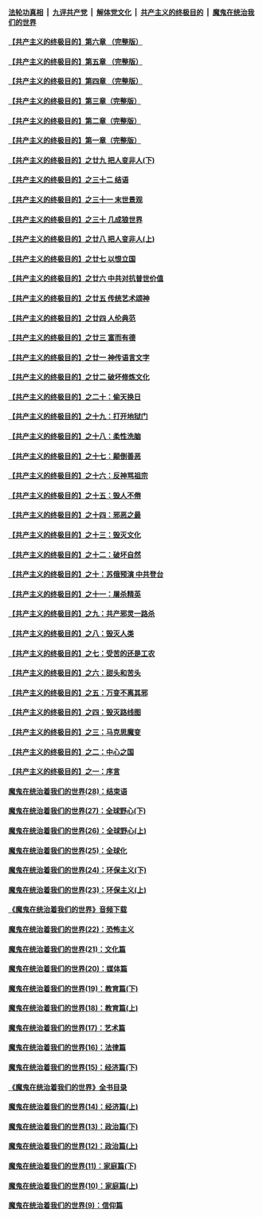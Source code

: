

####  [法轮功真相](../../../../basic/blob/master/README.md?t=04040630) &nbsp;|&nbsp; [九评共产党](../../../../9ping.md/blob/master/README.md?t=04040630) &nbsp;|&nbsp; [解体党文化](../../../../jtdwh.md/blob/master/README.md?t=04040630)  &nbsp;|&nbsp; [共产主义的终极目的](../../../../gczydzjmd.md/blob/master/README.md?t=04040630) &nbsp;|&nbsp; [魔鬼在统治我们的世界](../../../../mgztzwmdsj.md/blob/master/README.md?t=04040630) 

#### [【共产主义的终极目的】第六章 （完整版）](../pages/nsc422/n11428913.md?t=04040630) 

#### [【共产主义的终极目的】第五章 （完整版）](../pages/nsc422/n11428912.md?t=04040630) 

#### [【共产主义的终极目的】第四章 （完整版）](../pages/nsc422/n11428907.md?t=04040630) 

#### [【共产主义的终极目的】第三章（完整版）](../pages/nsc422/n11428848.md?t=04040630) 

#### [【共产主义的终极目的】第二章（完整版）](../pages/nsc422/n11428831.md?t=04040630) 

#### [【共产主义的终极目的】第一章（完整版）](../pages/nsc422/n11417651.md?t=04040630) 

#### [【共产主义的终极目的】之廿九 把人变非人(下)](../pages/nsc422/n11344140.md?t=04040630) 

#### [【共产主义的终极目的】之三十二 结语](../pages/nsc422/n11360535.md?t=04040630) 

#### [【共产主义的终极目的】之三十一 末世景观](../pages/nsc422/n11351129.md?t=04040630) 

#### [【共产主义的终极目的】之三十 几成狼世界](../pages/nsc422/n11348280.md?t=04040630) 

#### [【共产主义的终极目的】之廿八 把人变非人(上)](../pages/nsc422/n11340492.md?t=04040630) 

#### [【共产主义的终极目的】之廿七 以恨立国](../pages/nsc422/n11336944.md?t=04040630) 

#### [【共产主义的终极目的】之廿六 中共对抗普世价值](../pages/nsc422/n11324785.md?t=04040630) 

#### [【共产主义的终极目的】之廿五 传统艺术颂神](../pages/nsc422/n11296396.md?t=04040630) 

#### [【共产主义的终极目的】之廿四 人伦典范](../pages/nsc422/n11296397.md?t=04040630) 

#### [【共产主义的终极目的】之廿三 富而有德](../pages/nsc422/n11283598.md?t=04040630) 

#### [【共产主义的终极目的】之廿一 神传语言文字](../pages/nsc422/n11263265.md?t=04040630) 

#### [【共产主义的终极目的】之廿二 破坏修炼文化](../pages/nsc422/n11245728.md?t=04040630) 

#### [【共产主义的终极目的】之二十：偷天换日](../pages/nsc422/n11238846.md?t=04040630) 

#### [【共产主义的终极目的】之十九：打开地狱门](../pages/nsc422/n11206376.md?t=04040630) 

#### [【共产主义的终极目的】之十八：柔性洗脑](../pages/nsc422/n11199994.md?t=04040630) 

#### [【共产主义的终极目的】之十七：颠倒善恶](../pages/nsc422/n11179782.md?t=04040630) 

#### [【共产主义的终极目的】之十六：反神骂祖宗](../pages/nsc422/n11166798.md?t=04040630) 

#### [【共产主义的终极目的】之十五：毁人不倦](../pages/nsc422/n11166792.md?t=04040630) 

#### [【共产主义的终极目的】之十四：邪恶之最](../pages/nsc422/n11150249.md?t=04040630) 

#### [【共产主义的终极目的】之十三：毁灭文化](../pages/nsc422/n11135227.md?t=04040630) 

#### [【共产主义的终极目的】之十二：破坏自然](../pages/nsc422/n11135214.md?t=04040630) 

#### [【共产主义的终极目的】之十：苏俄预演 中共登台](../pages/nsc422/n11118424.md?t=04040630) 

#### [【共产主义的终极目的】之十一：屠杀精英](../pages/nsc422/n11118442.md?t=04040630) 

#### [【共产主义的终极目的】之九：共产邪灵一路杀](../pages/nsc422/n11114139.md?t=04040630) 

#### [【共产主义的终极目的】之八：毁灭人类](../pages/nsc422/n11108503.md?t=04040630) 

#### [【共产主义的终极目的】之七：受苦的还是工农](../pages/nsc422/n11101809.md?t=04040630) 

#### [【共产主义的终极目的】之六：甜头和苦头](../pages/nsc422/n11096971.md?t=04040630) 

#### [【共产主义的终极目的】之五：万变不离其邪](../pages/nsc422/n11091285.md?t=04040630) 

#### [【共产主义的终极目的】之四：毁灭路线图](../pages/nsc422/n11086284.md?t=04040630) 

#### [【共产主义的终极目的】之三：马克思魔变](../pages/nsc422/n11061941.md?t=04040630) 

#### [【共产主义的终极目的】之二：中心之国](../pages/nsc422/n11047728.md?t=04040630) 

#### [【共产主义的终极目的】之一：序言](../pages/nsc422/n11086077.md?t=04040630) 

#### [魔鬼在统治着我们的世界(28)：结束语](../pages/nsc422/n10936246.md?t=04040630) 

#### [魔鬼在统治着我们的世界(27)：全球野心(下)](../pages/nsc422/n10928319.md?t=04040630) 

#### [魔鬼在统治着我们的世界(26)：全球野心(上)](../pages/nsc422/n10900318.md?t=04040630) 

#### [魔鬼在统治着我们的世界(25)：全球化](../pages/nsc422/n10788205.md?t=04040630) 

#### [魔鬼在统治着我们的世界(24)：环保主义(下)](../pages/nsc422/n10695307.md?t=04040630) 

#### [魔鬼在统治着我们的世界(23)：环保主义(上)](../pages/nsc422/n10688613.md?t=04040630) 

#### [《魔鬼在统治着我们的世界》音频下载](../pages/nsc422/n10635553.md?t=04040630) 

#### [魔鬼在统治着我们的世界(22)：恐怖主义](../pages/nsc422/n10614727.md?t=04040630) 

#### [魔鬼在统治着我们的世界(21)：文化篇](../pages/nsc422/n10597706.md?t=04040630) 

#### [魔鬼在统治着我们的世界(20)：媒体篇](../pages/nsc422/n10586579.md?t=04040630) 

#### [魔鬼在统治着我们的世界(19)：教育篇(下)](../pages/nsc422/n10564808.md?t=04040630) 

#### [魔鬼在统治着我们的世界(18)：教育篇(上)](../pages/nsc422/n10526970.md?t=04040630) 

#### [魔鬼在统治着我们的世界(17)：艺术篇](../pages/nsc422/n10499093.md?t=04040630) 

#### [魔鬼在统治着我们的世界(16)：法律篇](../pages/nsc422/n10485969.md?t=04040630) 

#### [魔鬼在统治着我们的世界(15)：经济篇(下)](../pages/nsc422/n10469975.md?t=04040630) 

#### [《魔鬼在统治着我们的世界》全书目录](../pages/nsc422/n10464261.md?t=04040630) 

#### [魔鬼在统治着我们的世界(14)：经济篇(上)](../pages/nsc422/n10457370.md?t=04040630) 

#### [魔鬼在统治着我们的世界(13)：政治篇(下)](../pages/nsc422/n10448270.md?t=04040630) 

#### [魔鬼在统治着我们的世界(12)：政治篇(上)](../pages/nsc422/n10444576.md?t=04040630) 

#### [魔鬼在统治着我们的世界(11)：家庭篇(下)](../pages/nsc422/n10440961.md?t=04040630) 

#### [魔鬼在统治着我们的世界(10)：家庭篇(上)](../pages/nsc422/n10435448.md?t=04040630) 

#### [魔鬼在统治着我们的世界(9)：信仰篇](../pages/nsc422/n10432159.md?t=04040630) 

